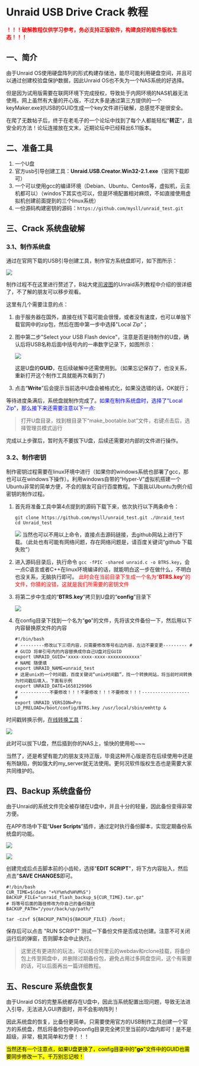 # Unraid USB Drive Crack 教程

**<font color="red">！！！破解教程仅供学习参考，务必支持正版软件，构建良好的软件版权生态！！！</font>**

## 一、简介

由于Unraid OS使用硬盘阵列的形式构建存储池，能尽可能利用硬盘空间，并且可以通过创建校验盘保护数据，因此Unraid OS也不失为一个NAS系统的好选择。

但是因为试用版需要在联网环境下完成授权，导致处于内网环境的NAS机器无法使用。网上虽然有大量的开心版，不过大多是通过第三方提供的一个keyMaker.exe对USB的GUID生成一个key文件进行破解，总感觉不是很安全。

在爬了无数帖子后，终于在老毛子的一个论坛中找到了每个人都能轻松"**转正**"，且安全的方法！论坛连接放在文末，近期论坛中已经释出6.11版本。

## 二、准备工具

1. 一个U盘
2. 官方usb引导创建工具：**Unraid.USB.Creator.Win32-2.1.exe**（官网下载即可）
3. 一个可以使用gcc的编译环境（Debian、Ubuntu、Centos等，虚拟机，云主机都可以）（windos下其实也可以，但是环境配置相对麻烦，不如直接使用虚拟机创建前面提到的三个linux系统）
4. 一份源码构建密钥的源码：`https://github.com/mysll/unraid_test.git`

## 三、Crack 系统盘破解

### 3.1、制作系统盘

通过在官网下载的USB引导创建工具，制作官方系统盘即可，如下图所示：

![](https://user-images.githubusercontent.com/35327600/209258446-6d68256c-f8bf-4275-a102-13b0c288f0d3.png)

制作过程不在这里进行赘述了，B站大佬[司波图](https://space.bilibili.com/28457/channel/seriesdetail?sid=896368)的Unraid系列教程中介绍的很详细了，不了解的朋友可以移步观看。

这里有几个需要注意的点：
1. 由于服务器在国外，直接在线下载可能会很慢，或者没有速度，也可以单独下载官网中的zip包，然后在图中第一步中选择"Local Zip"；

2. 图中第二步"Select your USB Flash device"，注意是否是待制作的U盘，确认后将USB名称后面中括号内的一串数字记录下，如图所示：

   ![](https://user-images.githubusercontent.com/35327600/209281193-0a968f78-8add-4d06-97cb-c80b44517b2a.png)

   这是U盘的**GUID**，在后续破解中还需使用到。（如果忘记保存了，也没关系，重新打开这个制作工具就能再次看到了)

3. 点击“**Write**”后会提示当前选中U盘会被格式化，如果没选错的话，OK就行；

等待进度条满后，系统盘就制作完成了。<font color="blue">如果在制作系统盘时，选择了"Local Zip"，那么接下来还需要注意以下一点</font>:

> 打开U盘目录，找到根目录下“make_bootable.bat”文件，右键点击后，选择管理员模式运行

完成以上步骤后，暂时先不要拔下U盘，后续还需要对内部的文件进行操作。

### 3.2、制作密钥

制作密钥过程需要在linux环境中进行（如果你的windows系统也部署了gcc，那也可以在windows下操作）。利用windows自带的“Hyper-V”虚拟机搭建一个Ubuntu非常的简单方便，不会的朋友可自行百度教程。下面我以Ubuntu为例介绍密钥的制作过程。

1. 首先将准备工具中第4点提到的源码下载下来，依次执行以下两条命令：
    ~~~shell
    git clone https://github.com/mysll/unraid_test.git ./Unraid_test
    cd Unraid_test
    ~~~
    ![](https://user-images.githubusercontent.com/35327600/209284969-1ccd4d06-b0ad-4129-a746-3e7d487923ae.png)
    当然也可以不用以上命令，直接点击源码链接，去github网站上进行下载。（此处也有可能有网络问题，存在网络问题是，请百度关键词“github 下载失败”）

2. 进入源码目录后，执行命令 `gcc -fPIC -shared unraid.c -o BTRS.key`，会一点C语言或者C++在linux环境编译的话，就能明白这一步在做什么，不明白也没关系，无脑执行即可。
   <font color="red">此时会在当前目录下生成一个名为“**BTRS.key**”的文件，你猜的没错，这就是我们所需要的密钥文件</font>

3. 将第二步中生成的“**BTRS.key**”拷贝到U盘的“**config**”目录下

    ![](https://user-images.githubusercontent.com/35327600/209305975-9f6ec553-e639-4fd3-8170-6584aa525047.png)

4. 在config目录下找到一个名为“**go**”的文件，先将该文件备份一下，然后用以下内容替换原文件的内容

    ~~~shell
    #!/bin/bash
    # ---------修改以下三项内容，只需要修改等号右边内容，左边不要变更--------- #
    # GUID 将单引号内的内容替换成你自己U盘对应GUID
    export UNRAID_GUID='xxxx-xxxx-xxxx-xxxxxxxxxxxx'
    # NAME 随便填
    export UNRAID_NAME=unraid_test
    # 这是unix的一个时间戳，百度关键词“unix时间戳”，找一个转换网站，将当前时间转换为时间戳后填入，下面有示例
    export UNRAID_DATE=1658129986
    # -----------不要修改！！！不要修改！！！不要修改！！！------------------ #
    export UNRAID_VERSION=Pro
    LD_PRELOAD=/boot/config/BTRS.key /usr/local/sbin/emhttp &
    ~~~

  时间戳转换示例，[在线转换工具](https://tool.lu/timestamp/)：

  ![](https://user-images.githubusercontent.com/35327600/209291869-4c00d313-2e98-414c-b755-e2f48ab44e50.png)

此时可以拔下U盘，然后插到你的NAS上，愉快的使用啦~~~

当然了，还是希望有能力的朋友支持正版，毕竟这种开心版是否在后续使用中还是有所缺陷，例如强大的my_server就无法使用。更何况软件版权生态也是需要大家共同维护的。

## 四、Backup 系统盘备份

由于Unraid的系统文件完全被存储在U盘中，并且十分的轻量，因此备份变得非常方便。

在APP市场中下载“**User Scripts**”插件，通过定时执行备份脚本，实现定期备份系统盘的功能。

![](https://user-images.githubusercontent.com/35327600/209297717-10fcb3ff-b65c-48fe-a796-a7a419912c20.png)

![](https://user-images.githubusercontent.com/35327600/209298058-adb48d23-c188-4000-b24a-0619df42ebb2.png)

创建完成后点击脚本前的小齿轮，选择"**EDIT SCRIPT**"，将下方内容贴入，然后点击"**SAVE CHANGES**即可。

~~~shell
#!/bin/bash
CUR_TIME=$(date "+%Y%m%d%H%M%S")
BACKUP_FILE="unraid_flash_backup_${CUR_TIME}.tar.gz"
# 将等号后面的路径修改为你自己的备份路径
BACKUP_PATH="/your/back/up/path/"

tar -czvf ${BACKUP_PATH}${BACKUP_FILE} /boot;
~~~

保存后可以点击 "RUN SCRIPT" 测试一下备份文件是否成功创建。注意不可关闭运行后的弹窗，否则脚本会中止执行。

> 这里还有更进阶的玩法，可以结合阿里云的webdav和rclone挂载，将备份包上传至网盘中，并删除过期备份包，避免占用过多网盘空间，这个有需要的话，可以后面再出一篇详细教程。

## 五、Rescure 系统盘恢复

由于Unraid OS的完整系统都存在U盘中，因此当系统配置出现问题，导致无法进入引导，无法进入GUI界面时，并不会影响阵列！

因此系统盘的恢复，比备份更简单。只需要使用官方的USB制作工具创建一个官方的系统盘，然后将备份包中的config目录完全拷贝至当前的U盘内即可！是不是超级，非常，极其简单和方便！！！

<mark>当然还有一个注意点，如果U盘更换了，config目录中的"**go**"文件中的GUID也需要同步修改一下。千万别忘记啦！</mark>